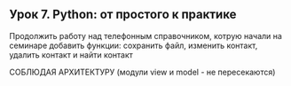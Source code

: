 ## Урок 7. Python: от простого к практике

Продолжить работу над телефонным справочником, котрую начали на семинаре
добавить функции: сохранить файл, изменить контакт, удалить контакт и найти контакт

СОБЛЮДАЯ АРХИТЕКТУРУ (модули view и model - не пересекаются)